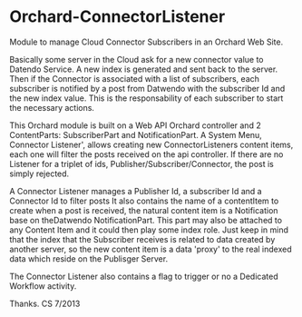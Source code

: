 Orchard-ConnectorListener
=========================

Module to manage Cloud Connector Subscribers in an Orchard Web Site.

Basically some server in the Cloud ask for a new connector value to Datendo Service.
A new index is generated and sent back to the  server.
Then if the Connector is associated with a list of subscribers, each subscriber is notified by a post from Datwendo with the subscriber Id and the new index value.
This is the responsability of each subscriber to start the necessary actions.


This Orchard module is built on a Web API Orchard controller and 2  ContentParts: SubscriberPart and NotificationPart.
A System Menu, Connector Listener', allows creating new ConnectorListeners content items, each one will filter the posts received on the api controller.
If there are no Listener for a triplet of ids, Publisher/Subscriber/Connector, the post is simply rejected.

A Connector Listener manages a Publisher Id, a subscriber Id and a Connector Id to filter posts
It also contains the name of a contentItem to create when a post is received, the natural content item is a Notification base on theDatwendo NotificationPart.
This part may also be attached to any Content Item and it could then play some index role.
Just keep in mind that the index that the Subscriber receives is related to data created by another server, so the new content item is a data 'proxy' to the real indexed data which reside on the Publisger Server.

The Connector Listener also contains a flag to trigger or no a Dedicated Workflow activity.

Thanks.
CS
7/2013
